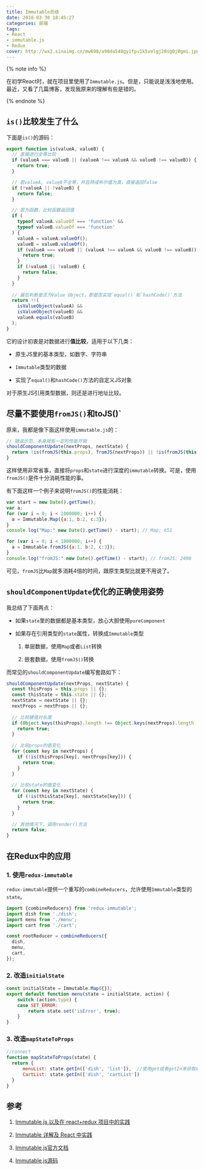 ```yaml
---
title: Immutable总结
date: 2018-03-30 18:45:27
categories: 前端
tags:
- React
- immutable.js
- Redux
cover: http://wx2.sinaimg.cn/mw690/a98da548gy1fpv1k5velgj20sg0j0gmi.jpg
---
```


{% note info %}

在初学React时，就在项目里使用了`Immutable.js`。但是，只能说是浅浅地使用。最近，又看了几篇博客，发现我原来的理解有些是错的。

{% endnote %}


## `is()`比较发生了什么

下面是`is()`的源码：

```js
export function is(valueA, valueB) {
  // 直接进行全等比较
  if (valueA === valueB || (valueA !== valueA && valueB !== valueB)) {
    return true;
  }

  // 若valueA, valueB不全等，并且转成布尔值为真，直接返回false
  if (!valueA || !valueB) {
    return false;
  }

  // 若为函数，比较函数返回值
  if (
    typeof valueA.valueOf === 'function' &&
    typeof valueB.valueOf === 'function'
  ) {
    valueA = valueA.valueOf();
    valueB = valueB.valueOf();
    if (valueA === valueB || (valueA !== valueA && valueB !== valueB)) {
      return true;
    }
    if (!valueA || !valueB) {
      return false;
    }
  }
  
  // 最后判断是否为Value Object，即是否实现`equal()`和`hashCode()`方法
  return !!(
    isValueObject(valueA) &&
    isValueObject(valueB) &&
    valueA.equals(valueB)
  );
}
```

它的设计初衷是对数据进行**值比较**，适用于以下几类：

* 原生JS里的基本类型，如数字、字符串

* `Immutable`类型的数据

* 实现了`equal()`和`hashCode()`方法的自定义JS对象

对于原生JS引用类型数据，则还是进行地址比较。

## 尽量不要使用`fromJS()`和toJS()`

原来，我都是像下面这样使用`immutable.js`的：

```js
// 错误示范，本身就有一定的性能开销
shouldComponentUpdate(nextProps, nextState) {
  return !is(fromJS(this.props), fromJS(nextProps)) || !is(fromJS(this.state),fromJS(nextState))
}
```

这样使用非常省事，直接将`props`和`state`进行深度的`immutable`转换。可是，使用`fromJS()`是件十分消耗性能的事。

有下面这样一个例子来说明`fromJS()`的性能消耗：

```js
var start = new Date().getTime();
var a;
for (var i = 0; i < 1000000; i++) {
  a = Immutable.Map({a:1, b:2, c:3});
}
console.log("Map:" new Date().getTime() - start); // Map: 651

for (var i = 0; i < 1000000; i++) {
  a = Immutable.fromJS({a:1, b:2, c:3});
}
console.log("fromJS:" new Date().getTime() - start); // fromJS: 2490
```

可见，`fromJS`比`Map`就多消耗4倍的时间，跟原生类型比就更不用说了。

## `shouldComponentUpdate`优化的正确使用姿势

我总结了下面两点：

* 如果`state`里的数据都是基本类型，放心大胆使用`pureComponent`

* 如果存在引用类型的`state`属性，转换成`Immutable`类型
   1. 单层数据，使用`Map`或者`List`转换

   2. 嵌套数据，使用`fromJS()`转换

而常见的`shouldComponentUpdate`编写套路如下：

```js
shouldComponentUpdate(nextProps, nextState) {
  const thisProps = this.props || {};
  const thisState = this.state || {};
  nextState = nextState || {};
  nextProps = nextProps || {};
  
  // 比较键值对长度
  if (Object.keys(thisProps).length !== Object.keys(nextProps).length || Object.keys(thisState).length !== Object.keys(nextState).length) {
    return true;
  }
  
  // 比较props的值变化
  for (const key in nextProps) {
    if (!is(thisProps[key], nextProps[key])) {
      return true;
    }
  }
  
  // 比较state的值变化
  for (const key in nextState) {
    if (!is(thisState[key], nextState[key])) {
      return true;
    }
  }

  // 其他情况下，调用render()方法
  return false;
}
```

## 在Redux中的应用

### 1. 使用`redux-immutable`

`redux-immutable`提供一个重写的`combineReducers`，允许使用`Immutable`类型的`state`。

```js
import {combineReducers} from 'redux-immutable';
import dish from './dish';
import menu from './menu';
import cart from './cart';

const rootReducer = combineReducers({
  dish,
  menu,
  cart,
});
```

### 2. 改造`initialState`

```js
const initialState = Immutable.Map({});
export default function menu(state = initialState, action) {
    switch (action.type) {
    case SET_ERROR:
        return state.set('isError', true);
    }
}
```

### 3. 改造`mapStateToProps`

```js
//connect
function mapStateToProps(state) {
  return {
      menuList: state.getIn(['dish', 'list']),  //使用get或者getIn来获取state中的变量
      CartList: state.getIn(['dish', 'cartList'])
  }
}
```

## 参考

1. [Immutable.js 以及在 react+redux 项目中的实践](https://juejin.im/post/5948985ea0bb9f006bed7472?utm_source=tuicool&utm_medium=referral#heading-9)

2. [Immutable 详解及 React 中实践](https://github.com/camsong/blog/issues/3)

3. [Immutable.js官方文档](http://facebook.github.io/immutable-js/docs/#/)

4. [Immutable.js源码](https://github.com/facebook/immutable-js)